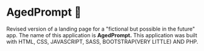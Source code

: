 # AgedPrompt :rocket:
Revised version of a landing page for a "fictional but possible in the future" app.
The name of this application is **AgedPrompt.**
This application was built with HTML, CSS, JAVASCRIPT, SASS, BOOTSTRAP(VERY LITTLE) AND PHP.



